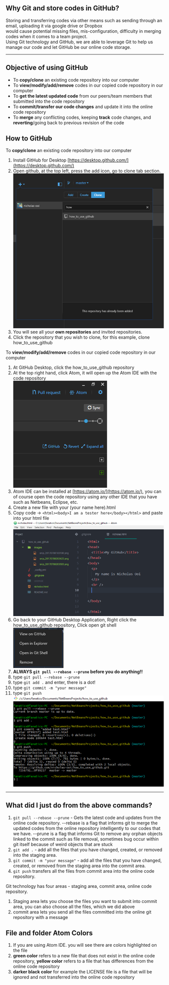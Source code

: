 ## Why Git and store codes in GitHub?
Storing and transferring codes via other means such as sending through an email, uploading it via google drive or Dropbox   
would cause potential missing files, mis-configuration, difficulty in merging codes when it comes to a team project.  
Using Git technology and GitHub, we are able to leverage Git to help us manage our code and let GitHub be our online code storage.  
***

## Objective of using GitHub
* To **copy/clone** an existing code repository into our computer  
* To **view/modify/add/remove** codes in our copied code repository in our computer  
* To **get the latest updated code** from our peers/team members that submitted into the code repository  
* To **commit/transfer our code changes** and update it into the online code repository  
* To **merge** any conflicting codes, keeping **track** code changes, and **reverting**/going back to previous revision of the code  

## How to GitHub

To **copy/clone** an existing code repository into our computer
1. Install GitHub for Desktop  [https://desktop.github.com/](https://desktop.github.com/)
1. Open github, at the top left, press the add icon, go to clone tab section.  
![](https://github.com/nicholas-ooi/how_to_use_github/blob/master/images/snip_20170708183100.png)  
1. You will see all your **own repositories** and invited repositories.  
1. Click the repository that you wish to clone, for this example, clone how_to_use_github  

To **view/modify/add/remove** codes in our copied code repository in our computer  
1. At GitHub Desktop, click the how_to_use_github repository  
1. At the top right hand, click Atom, it will open up the Atom IDE with the code repository  
![](https://github.com/nicholas-ooi/how_to_use_github/blob/master/images/snip_20170708202622.png)  
1. Atom IDE can be installed at [https://atom.io/](https://atom.io/), you can of course open the code repository using any other IDE that you have such as Netbeans, Eclipse, etc.
1. Create a new file with your (your name here).html  
1. Copy code -> `<html><body>I am a tester here</body></html>` and paste into your html file  
![](https://github.com/nicholas-ooi/how_to_use_github/blob/master/images/snip_20170708203503.png)  
1. Go back to your GitHub Desktop Application, Right click the how_to_use_github repository, Click open git shell  
![](https://github.com/nicholas-ooi/how_to_use_github/blob/master/images/snip_20170708204605.png)  
1. **ALWAYS  `git pull --rebase --prune` before you do anything!!**  
1. type `git pull --rebase --prune`  
1. type `git add .` and enter, there is a dot!  
1. type `git commit -m "your message"`  
1. type `git push`  
![](https://github.com/nicholas-ooi/how_to_use_github/blob/master/images/snip_20170708211023.png)  

***

## What did I just do from the above commands?
1. `git pull --rebase --prune` - Gets the latest code and updates from the online code repository. --rebase is a flag that informs git to merge the updated codes from the online repository intelligently to our codes that we have. --prune is a flag that informs Git to remove any orphan objects linked to the commit such as file removal, sometimes bug occur within git itself because of weird objects that are stuck  
1. `git add .` - add all the files that you have changed, created, or removed into the staging area.  
1. `git commit -m "your message"` - add all the files that you have changed, created, or removed from the staging area into the commit area.  
1. `git push` transfers all the files from commit area into the online code repository.  

Git technology has four areas - staging area, commit area, online code repository.  
1. Staging area lets you choose the files you want to submit into commit area, you can also choose all the files, which we did above  
1. commit area lets you send all the files committed into the online git repository with a message  


## File and folder Atom Colors
1. If you are using Atom IDE. you will see there are colors highlighted on the file  
1. **green color** refers to a new file that does not exist in the online code repository, **yellow color** refers to a file that has differences from the online code repository  
1. **darker black color** for example the LICENSE file is a file that will be ignored and not transferred into the online code repository  

